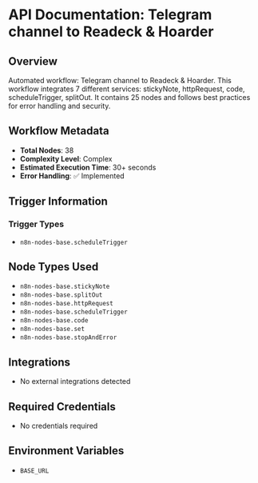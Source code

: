 # API Documentation: Telegram channel to Readeck & Hoarder

## Overview
Automated workflow: Telegram channel to Readeck & Hoarder. This workflow integrates 7 different services: stickyNote, httpRequest, code, scheduleTrigger, splitOut. It contains 25 nodes and follows best practices for error handling and security.

## Workflow Metadata
- **Total Nodes**: 38
- **Complexity Level**: Complex
- **Estimated Execution Time**: 30+ seconds
- **Error Handling**: ✅ Implemented

## Trigger Information
### Trigger Types
- `n8n-nodes-base.scheduleTrigger`

## Node Types Used
- `n8n-nodes-base.stickyNote`
- `n8n-nodes-base.splitOut`
- `n8n-nodes-base.httpRequest`
- `n8n-nodes-base.scheduleTrigger`
- `n8n-nodes-base.code`
- `n8n-nodes-base.set`
- `n8n-nodes-base.stopAndError`

## Integrations
- No external integrations detected

## Required Credentials
- No credentials required

## Environment Variables
- `BASE_URL`
